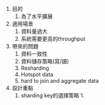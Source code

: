 1. 目的
	1. 為了水平擴展
2. 適用場景
	1. 資料量過大
	2. 系統需要更高的throughput
3. 帶來的問題
	1. 資料一致性
	2. 資料儲存策略(寫/讀)
	3. Resharding
	4. Hotspot data
	5. hard to join and aggregate data
4. 設計重點
	1. sharding key的選擇策略
		1. 
